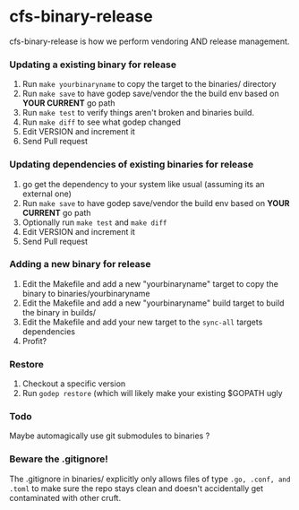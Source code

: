 # cfs-binary-release

cfs-binary-release is how we perform vendoring AND release management.

### Updating a existing binary for release

1. Run `make yourbinaryname` to copy the target to the binaries/ directory
2. Run `make save` to have godep save/vendor the the build env based on **YOUR CURRENT** go path
3. Run `make test` to verify things aren't broken and binaries build.
4. Run `make diff` to see what godep changed
5. Edit VERSION and increment it
6. Send Pull request

### Updating dependencies of existing binaries for release

1. go get the dependency to your system like usual (assuming its an external one)
2. Run `make save` to have godep save/vendor the build env based on **YOUR CURRENT** go path
3. Optionally run `make test` and `make diff`
4. Edit VERSION and increment it
5. Send Pull request

### Adding a new binary for release

1. Edit the Makefile and add a new "yourbinaryname" target to copy the binary to binaries/yourbinaryname
2. Edit the Makefile and add a new "yourbinaryname" build target to build the binary in builds/
3. Edit the Makefile and add your new target to the `sync-all` targets dependencies 
4. Profit? 

### Restore

1. Checkout a specific version
2. Run `godep restore` (which will likely make your existing $GOPATH ugly

### Todo

Maybe automagically use git submodules to binaries ?

### Beware the .gitignore!

The .gitignore in binaries/ explicitly only allows files of type `.go, .conf, and .toml` to make sure the repo stays clean and doesn't accidentally get contaminated with other cruft.
